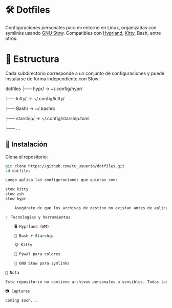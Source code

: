 # 🛠️ Dotfiles

Configuraciones personales para mi entorno en Linux, organizadas con symlinks usando [GNU Stow](https://www.gnu.org/software/stow/). Compatibles con [Hyprland](https://github.com/hyprwm/Hyprland), [Kitty](https://sw.kovidgoyal.net/kitty/), Bash, entre otros.

# 📁 Estructura

Cada subdirectorio corresponde a un conjunto de configuraciones y puede instalarse de forma independiente con Stow:

dotfiles
├── hypr/ → ~/.config/hypr/

├── kitty/ → ~/.config/kitty/

├── Bash/ → ~/.bashrc

├── starship/ → ~/.config/starship.toml

├── ...

## 🚀 Instalación

Clona el repositorio:

```bash
git clone https://github.com/tu_usuario/dotfiles.git
cd dotfiles

Luego aplica las configuraciones que quieras con:

stow kitty
stow zsh
stow hypr

    Asegúrate de que los archivos de destino no existan antes de aplicar stow o bien haz respaldo.

✨ Tecnologías y herramientas

    🖥️ Hyprland (WM)

    🐚 Bash + Starship

    🐱 Kitty

    🎨 Pywal para colores

    🧵 GNU Stow para symlinks

📌 Nota

Este repositorio no contiene archivos personales o sensibles. Todas las configuraciones son genéricas o adaptables.

📷 Capturas

Coming soon...
```
